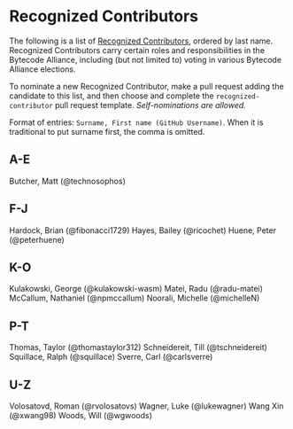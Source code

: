 # Recognized Contributors

The following is a list of [Recognized Contributors](https://github.com/technosophos/governance/blob/main/TSC/charter.md#recognized-contributors), ordered by last name. Recognized Contributors carry certain roles and responsibilities in the Bytecode Alliance, including (but not limited to) voting in various Bytecode Alliance elections.

To nominate a new Recognized Contributor, make a pull request adding the candidate to this list, and then choose and complete the `recognized-contributor` pull request template. _Self-nominations are allowed._

Format of entries: `Surname, First name (GitHub Username)`. When it is traditional to put surname first, the comma is omitted.

## A-E

Butcher, Matt (@technosophos)

## F-J

Hardock, Brian (@fibonacci1729)
Hayes, Bailey (@ricochet)
Huene, Peter (@peterhuene)

## K-O

Kulakowski, George (@kulakowski-wasm)
Matei, Radu (@radu-matei)
McCallum, Nathaniel (@npmccallum)
Noorali, Michelle (@michelleN)

## P-T

Thomas, Taylor (@thomastaylor312)
Schneidereit, Till (@tschneidereit)
Squillace, Ralph (@squillace)
Sverre, Carl (@carlsverre)

## U-Z

Volosatovd, Roman (@rvolosatovs)
Wagner, Luke (@lukewagner)
Wang Xin (@xwang98)
Woods, Will (@wgwoods)
